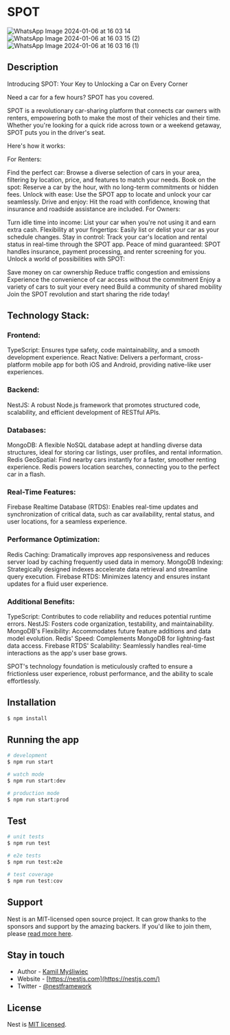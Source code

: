 # SPOT
![WhatsApp Image 2024-01-06 at 16 03 14](https://github.com/Ashutosh0602/SPOT-backend/assets/85889617/26f4ee45-f54c-4c46-9bc6-213e6df6758e)
![WhatsApp Image 2024-01-06 at 16 03 15 (2)](https://github.com/Ashutosh0602/SPOT-backend/assets/85889617/435d3bc3-dee0-407c-9ff5-510d8a2d9aae)
![WhatsApp Image 2024-01-06 at 16 03 16 (1)](https://github.com/Ashutosh0602/SPOT-backend/assets/85889617/b601152b-aa56-48be-827b-7050483663b2)

## Description

Introducing SPOT: Your Key to Unlocking a Car on Every Corner

Need a car for a few hours? SPOT has you covered.

SPOT is a revolutionary car-sharing platform that connects car owners with renters, empowering both to make the most of their vehicles and their time. Whether you're looking for a quick ride across town or a weekend getaway, SPOT puts you in the driver's seat.

Here's how it works:

For Renters:

Find the perfect car: Browse a diverse selection of cars in your area, filtering by location, price, and features to match your needs.
Book on the spot: Reserve a car by the hour, with no long-term commitments or hidden fees.
Unlock with ease: Use the SPOT app to locate and unlock your car seamlessly.
Drive and enjoy: Hit the road with confidence, knowing that insurance and roadside assistance are included.
For Owners:

Turn idle time into income: List your car when you're not using it and earn extra cash.
Flexibility at your fingertips: Easily list or delist your car as your schedule changes.
Stay in control: Track your car's location and rental status in real-time through the SPOT app.
Peace of mind guaranteed: SPOT handles insurance, payment processing, and renter screening for you.
Unlock a world of possibilities with SPOT:

Save money on car ownership
Reduce traffic congestion and emissions
Experience the convenience of car access without the commitment
Enjoy a variety of cars to suit your every need
Build a community of shared mobility
Join the SPOT revolution and start sharing the ride today!

## Technology Stack:

### Frontend:
TypeScript: Ensures type safety, code maintainability, and a smooth development experience.
React Native: Delivers a performant, cross-platform mobile app for both iOS and Android, providing native-like user experiences.

### Backend:
NestJS: A robust Node.js framework that promotes structured code, scalability, and efficient development of RESTful APIs.

### Databases:
MongoDB: A flexible NoSQL database adept at handling diverse data structures, ideal for storing car listings, user profiles, and rental information.
Redis GeoSpatial: Find nearby cars instantly for a faster, smoother renting experience. Redis powers location searches, connecting you to the perfect car in a flash.

### Real-Time Features:
Firebase Realtime Database (RTDS): Enables real-time updates and synchronization of critical data, such as car availability, rental status, and user locations, for a seamless experience.

### Performance Optimization:
Redis Caching: Dramatically improves app responsiveness and reduces server load by caching frequently used data in memory.
MongoDB Indexing: Strategically designed indexes accelerate data retrieval and streamline query execution.
Firebase RTDS: Minimizes latency and ensures instant updates for a fluid user experience.

### Additional Benefits:
TypeScript: Contributes to code reliability and reduces potential runtime errors.
NestJS: Fosters code organization, testability, and maintainability.
MongoDB's Flexibility: Accommodates future feature additions and data model evolution.
Redis' Speed: Complements MongoDB for lightning-fast data access.
Firebase RTDS' Scalability: Seamlessly handles real-time interactions as the app's user base grows.


SPOT's technology foundation is meticulously crafted to ensure a frictionless user experience, robust performance, and the ability to scale effortlessly.

## Installation

```bash
$ npm install
```

## Running the app

```bash
# development
$ npm run start

# watch mode
$ npm run start:dev

# production mode
$ npm run start:prod
```

## Test

```bash
# unit tests
$ npm run test

# e2e tests
$ npm run test:e2e

# test coverage
$ npm run test:cov
```

## Support

Nest is an MIT-licensed open source project. It can grow thanks to the sponsors and support by the amazing backers. If you'd like to join them, please [read more here](https://docs.nestjs.com/support).

## Stay in touch

- Author - [Kamil Myśliwiec](https://kamilmysliwiec.com)
- Website - [https://nestjs.com](https://nestjs.com/)
- Twitter - [@nestframework](https://twitter.com/nestframework)

## License

Nest is [MIT licensed](LICENSE).
